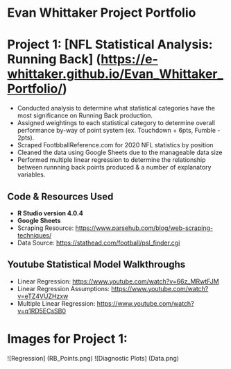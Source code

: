 # Evan Whittaker Project Portfolio 

# Project 1: [NFL Statistical Analysis: Running Back] (https://e-whittaker.github.io/Evan_Whittaker_Portfolio/)
* Conducted analysis to determine what statistical categories have the most significance on Running Back production.
* Assigned weightings to each statistical category to determine overall performance by-way of point system (ex. Touchdown + 6pts, Fumble - 2pts).
* Scraped FootbballReference.com for 2020 NFL statistics by position
* Cleaned the data using Google Sheets due to the manageable data size
* Performed multiple linear regression to determine the relationship between runnning back points produced & a number of explanatory variables.

## Code & Resources Used
* **R Studio version 4.0.4**
* **Google Sheets**
* Scraping Resource: https://www.parsehub.com/blog/web-scraping-techniques/ 
* Data Source: https://stathead.com/football/psl_finder.cgi 

## Youtube Statistical Model Walkthroughs
* Linear Regression: https://www.youtube.com/watch?v=66z_MRwtFJM
* Linear Regression Assumptions: https://www.youtube.com/watch?v=eTZ4VUZHzxw
* Multiple Linear Regression: https://www.youtube.com/watch?v=q1RD5ECsSB0

# Images for Project 1:
![Regression] (RB_Points.png)
![Diagnostic Plots] (Data.png)
